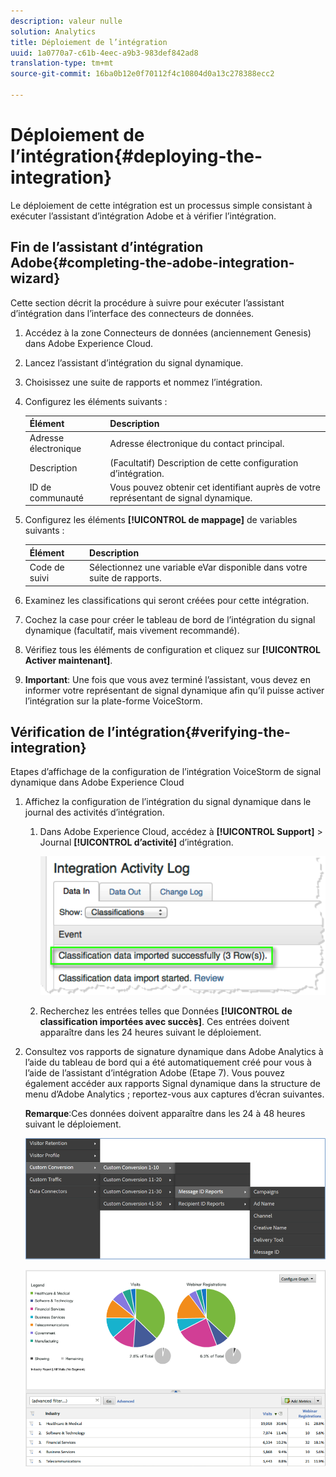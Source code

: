 ```yaml
---
description: valeur nulle
solution: Analytics
title: Déploiement de l’intégration
uuid: 1a0770a7-c61b-4eec-a9b3-983def842ad8
translation-type: tm+mt
source-git-commit: 16ba0b12e0f70112f4c10804d0a13c278388ecc2

---
```



# Déploiement de l’intégration{#deploying-the-integration}

Le déploiement de cette intégration est un processus simple consistant à exécuter l’assistant d’intégration Adobe et à vérifier l’intégration.

## Fin de l’assistant d’intégration Adobe{#completing-the-adobe-integration-wizard}

Cette section décrit la procédure à suivre pour exécuter l’assistant d’intégration dans l’interface des connecteurs de données.

1. Accédez à la zone Connecteurs de données (anciennement Genesis) dans Adobe Experience Cloud.
1. Lancez l’assistant d’intégration du signal dynamique.
1. Choisissez une suite de rapports et nommez l’intégration.
1. Configurez les éléments suivants :

   | Élément | Description |
   |---|---|
   | Adresse électronique | Adresse électronique du contact principal. |
   | Description | (Facultatif) Description de cette configuration d’intégration. |
   | ID de communauté | Vous pouvez obtenir cet identifiant auprès de votre représentant de signal dynamique. |

1. Configurez les éléments **[!UICONTROL de mappage]** de variables suivants :

   | Élément | Description |
   |---|---|
   | Code de suivi | Sélectionnez une variable eVar disponible dans votre suite de rapports. |

1. Examinez les classifications qui seront créées pour cette intégration.
1. Cochez la case pour créer le tableau de bord de l’intégration du signal dynamique (facultatif, mais vivement recommandé).
1. Vérifiez tous les éléments de configuration et cliquez sur **[!UICONTROL Activer maintenant]**.
1. **Important**: Une fois que vous avez terminé l’assistant, vous devez en informer votre représentant de signal dynamique afin qu’il puisse activer l’intégration sur la plate-forme VoiceStorm.

## Vérification de l’intégration{#verifying-the-integration}

Etapes d’affichage de la configuration de l’intégration VoiceStorm de signal dynamique dans Adobe Experience Cloud

1. Affichez la configuration de l’intégration du signal dynamique dans le journal des activités d’intégration.
   1. Dans Adobe Experience Cloud, accédez à **[!UICONTROL Support]** &gt; Journal **[!UICONTROL d’activité]** d’intégration.

      ![](assets/integration_activity_log.png)

   1. Recherchez les entrées telles que Données **[!UICONTROL de classification importées avec succès]**. Ces entrées doivent apparaître dans les 24 heures suivant le déploiement.
1. Consultez vos rapports de signature dynamique dans Adobe Analytics à l’aide du tableau de bord qui a été automatiquement créé pour vous à l’aide de l’assistant d’intégration Adobe (Etape 7). Vous pouvez également accéder aux rapports Signal dynamique dans la structure de menu d’Adobe Analytics ; reportez-vous aux captures d’écran suivantes.

   **Remarque**:Ces données doivent apparaître dans les 24 à 48 heures suivant le déploiement.

   ![](assets/reporting.png)

   ![](assets/reporting2.png)
